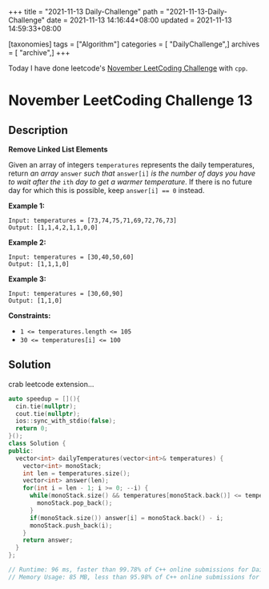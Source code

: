 +++
title = "2021-11-13 Daily-Challenge"
path = "2021-11-13-Daily-Challenge"
date = 2021-11-13 14:16:44+08:00
updated = 2021-11-13 14:59:33+08:00

[taxonomies]
tags = ["Algorithm"]
categories = [ "DailyChallenge",]
archives = [ "archive",]
+++

Today I have done leetcode's [November LeetCoding Challenge](https://leetcode.com/problems/remove-linked-list-elements/) with `cpp`.

<!-- more -->

# November LeetCoding Challenge 13

## Description

**Remove Linked List Elements**

Given an array of integers `temperatures` represents the daily temperatures, return *an array* `answer` *such that* `answer[i]` *is the number of days you have to wait after the* `ith` *day to get a warmer temperature*. If there is no future day for which this is possible, keep `answer[i] == 0` instead.

 

**Example 1:**

```
Input: temperatures = [73,74,75,71,69,72,76,73]
Output: [1,1,4,2,1,1,0,0]
```

**Example 2:**

```
Input: temperatures = [30,40,50,60]
Output: [1,1,1,0]
```

**Example 3:**

```
Input: temperatures = [30,60,90]
Output: [1,1,0]
```

 

**Constraints:**

- `1 <= temperatures.length <= 105`
- `30 <= temperatures[i] <= 100`

## Solution

crab leetcode extension...

``` cpp
auto speedup = [](){
  cin.tie(nullptr);
  cout.tie(nullptr);
  ios::sync_with_stdio(false);
  return 0;
}();
class Solution {
public:
  vector<int> dailyTemperatures(vector<int>& temperatures) {
    vector<int> monoStack;
    int len = temperatures.size();
    vector<int> answer(len);
    for(int i = len - 1; i >= 0; --i) {
      while(monoStack.size() && temperatures[monoStack.back()] <= temperatures[i]) {
        monoStack.pop_back();
      }
      if(monoStack.size()) answer[i] = monoStack.back() - i;
      monoStack.push_back(i);
    }
    return answer;
  }
};

// Runtime: 96 ms, faster than 99.78% of C++ online submissions for Daily Temperatures.
// Memory Usage: 85 MB, less than 95.98% of C++ online submissions for Daily Temperatures.
```
